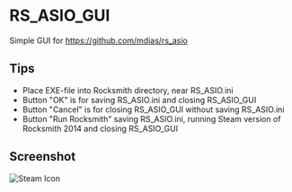 # RS_ASIO_GUI
Simple GUI for https://github.com/mdias/rs_asio

## Tips
* Place EXE-file into Rocksmith directory, near RS_ASIO.ini
* Button "OK" is for saving RS_ASIO.ini and closing RS_ASIO_GUI
* Button "Cancel" is for closing RS_ASIO_GUI without saving RS_ASIO.ini
* Button "Run Rocksmith" saving RS_ASIO.ini, running Steam version of Rocksmith 2014 and closing RS_ASIO_GUI

## Screenshot
![Steam Icon](https://maxx.illuzor.com/img/rsgui.png)
